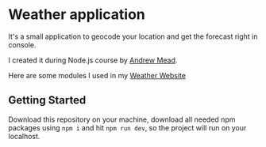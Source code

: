 # Weather application

It's a small application to geocode your location and get the forecast right in console. 

I created it during Node.js course by [Andrew Mead](https://github.com/andrewjmead). 

Here are some modules I used in my [Weather Website](https://github.com/eugene-maximenko/Weather-Website)

## Getting Started

Download this repository on your machine, download all needed npm packages using `npm i` and hit `npm run dev`, so the project will run on your localhost. 